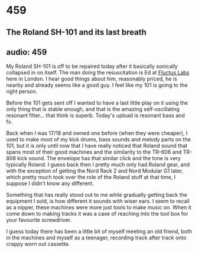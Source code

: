 # 459
## The Roland SH-101 and its last breath
audio: 459
---

My Roland SH-101 is off to be repaired today after it basically sonically collapsed in on itself. The man doing the resuscitation is Ed at <a href="http://labs.fluctus.org/" target="_blank">Fluctus Labs</a> here in London. I hear good things about him, reasonably priced, he is nearby and already seems like a good guy. I feel like my 101 is going to the right person.

Before the 101 gets sent off I wanted to have a last little play on it using the only thing that is stable enough, and that is the amazing self-oscillating resonant filter… that think is superb. Today's upload is resonant bass and fx.

Back when I was 17/18 and owned one before (when they were cheaper), I used to make most of my kick drums, bass sounds and melody parts on the 101, but it is only until now that I have really noticed that Roland sound that spans most of their good machines and the similarity to the TR-606 and TR-808 kick sound. The envelope has that similar click and the tone is very typically Roland. I guess back then I pretty much only had Roland gear, and with the exception of getting the Nord Rack 2 and Nord Modular G1 later, which pretty much took over the role of the Roland stuff at that time, I suppose I didn't know any different.

Something that has really stood out to me while gradually getting back the equipment I sold, is how different it sounds with wiser ears. I seem to recall as a nipper, these machines were more just tools to make music on. When it come down to making tracks it was a case of reaching into the tool box for your favourite screwdriver.

I guess today there has been a little bit of myself meeting an old friend, both in the machines and myself as a teenager, recording track after track onto crappy worn out cassette.